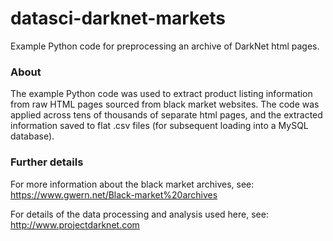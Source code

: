 # datasci-darknet-markets
Example Python code for preprocessing an archive of DarkNet html pages.

### About
The example Python code was used to extract product listing information 
from raw HTML pages sourced from black market websites. The code was applied
across tens of thousands of separate html pages, and the extracted information 
saved to flat .csv files (for subsequent loading into a MySQL database). 

### Further details

For more information about the black market archives, see:                                                                  
https://www.gwern.net/Black-market%20archives

For details of the data processing and analysis used here, see:                                                             
http://www.projectdarknet.com

